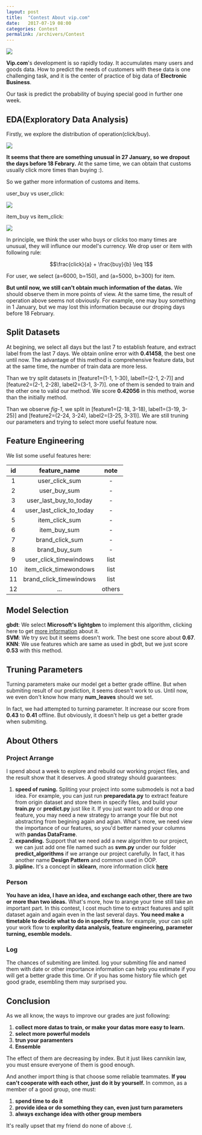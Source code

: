 ```yaml
---
layout: post
title:  "Contest About vip.com"
date:   2017-07-19 08:00
categories: Contest
permalink: /archivers/Contest
---
```


![](/image/contest.png)

**Vip.com**'s development is so rapidly today. It accumulates many users and goods data. How to predict the needs of customers with these data is one challenging task, and it is the center of practice of big data of **Electronic Business**.

Our task is predict the probability of buying special good in further one week.

<!--more-->

## EDA(Exploratory Data Analysis)

Firstly, we explore the distribution of operation(click/buy).

![](/image/wphui_1.png)

**It seems that there are something unusual in 27 January, so we dropout the days before 18 Febrary.** At the same time, we can obtain that customs usually click more times than buying :).

So we gather more information of customs and items.

user_buy vs user_click:

![](/image/wphui_2.png)

item_buy vs item_click:

![](/image/wphui_3.png)

In principle, we think the user who buys or clicks too many times are unusual, they will influnce our model's currency. We drop user or item with following rule:

$$\frac{click}{a} + \frac{buy}{b} \leq 1$$

For user, we select (a=6000, b=150), and (a=5000, b=300) for item.

**But until now, we still can't obtain much information of the datas.** We should observe them in more points of view. At the same time, the result of operation above seems not obviously. For example, one may buy something in 1 January, but we may lost this information because our droping days before 18 February.

## Split Datasets

At begining, we select all days but the last 7 to establish feature, and extract label from the last 7 days. We obtain online error with **0.41458**, the best one until now. The advantage of this method is comprehensive feature data, but at the same time, the number of train data are more less.

Than we try split datasets in [feature1=(1-1, 1-30), label1=(2-1, 2-7)] and [feature2=(2-1, 2-28), label2=(3-1, 3-7)]. one of them is sended to train and the other one to valid our method. We score **0.42056** in this method, worse than the initially method.

Than we observe *fig-1*, we split in [feature1=(2-18, 3-18), label1=(3-19, 3-25)] and [feature2=(2-24, 3-24), label2=(3-25, 3-31)]. We are still truning our parameters and trying to select more useful feature now.

## Feature Engineering

We list some useful features here:

|id|feature_name|note|
|:-:|:---------:|:---:|
|1|user_click_sum|-|
|2|user_buy_sum|-|
|3|user_last_buy_to_today|-|
|4|user_last_click_to_today|-|
|5|item_click_sum|-|
|6|item_buy_sum|-|
|7|brand_click_sum|-|
|8|brand_buy_sum|-|
|9|user_click_timewindows|list|
|10|item_click_timewondows|list|
|11|brand_click_timewindows|list|
|12|...|others|


## Model Selection

**gbdt**: We select **Microsoft's lightgbm** to implement this algorithm, clicking here to get [more information](https://github.com/Microsoft/LightGBM) about it.  
**SVM**: We try svc but it seems doesn't work. The best one score about **0.67**.  
**KNN**: We use features which are same as used in gbdt, but we just score **0.53** with this method.

## Truning Parameters

Turning parameters make our model get a better grade offline. But when submiting result of our prediction, it seems doesn't work to us. Until now, we even don't know how many **num_leaves** should we set.

In fact, we had attempted to turning parameter. It increase our score from **0.43** to **0.41** offline. But obviously, it doesn't help us get a better grade when submiting.

## About Others

### Project Arrange

I spend about a week to explore and rebuild our working project files, and the result show that it deserves. A good strategy should guarantees:

1. **speed of runing.** Spliting your project into some submodels is not a bad idea. For example, you can just run **preparedata.py** to extract feature from origin dataset and store them in specify files, and build your **train.py** or **predict.py** just like it. If you just want to add or drop one feature, you may need a new strategy to arrange your file but not abstracting from begining again and agian. What's more, we need view the importance of our features, so you'd better named your columns with **pandas DataFrame**. 
2. **expanding.** Support that we need add a new algorithm to our project, we can just add one file named such as **svm.py** under our folder **predict_algorithms** if we arrange our project carefully. In fact, it has another name **Design Pattern** and common used in OOP.
3. **pipline.** It's a concept in **sklearn**, more information click **[here](http://scikit-learn.org/stable/modules/generated/sklearn.pipeline.Pipeline.html)**

### Person

**You have an idea, I have an idea, and exchange each other, there are two or more than two ideas.** What's more, how to arange your time still take an important part. In this contest, I cost much time to extract features and split dataset again and again even in the last several days. **You need make a timetable to decide what to do in specify time.** for example, your can split your work flow to **explority data analysis, feature engineering, parameter turning, esemble models.**

### Log

The chances of submiting are limited. log your submiting file and named them with date or other importance information can help you estimate if you will get a better grade this time. Or if you has some history file which get good grade, esembling them may surprised you.

## Conclusion

As we all know, the ways to improve our grades are just following:

1.  **collect more datas to train, or make your datas more easy to learn.**
2.  **select more powerful models**
3.  **trun your paramenters**
4.  **Ensemble**

The effect of them are decreasing by index. But it just likes cannikin law, you must ensure everyone of them is good enough.

And another import thing is that choose some reliable teammates. **If you can't cooperate with each other, just do it by yourself.** In common, as a member of a good group, one must:

1.  **spend time to do it**
2.  **provide idea or do something they can, even just turn parameters**
3.  **always exchange idea with other group members**

It's really upset that my friend do none of above :(. 
